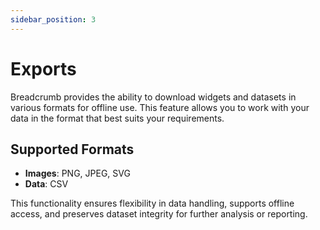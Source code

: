 ```yaml
---
sidebar_position: 3
---
```


# Exports

Breadcrumb provides the ability to download widgets and datasets in various formats for offline use. This feature allows you to work with your data in the format that best suits your requirements.

## Supported Formats

- **Images**: PNG, JPEG, SVG
- **Data**: CSV

This functionality ensures flexibility in data handling, supports offline access, and preserves dataset integrity for further analysis or reporting.
